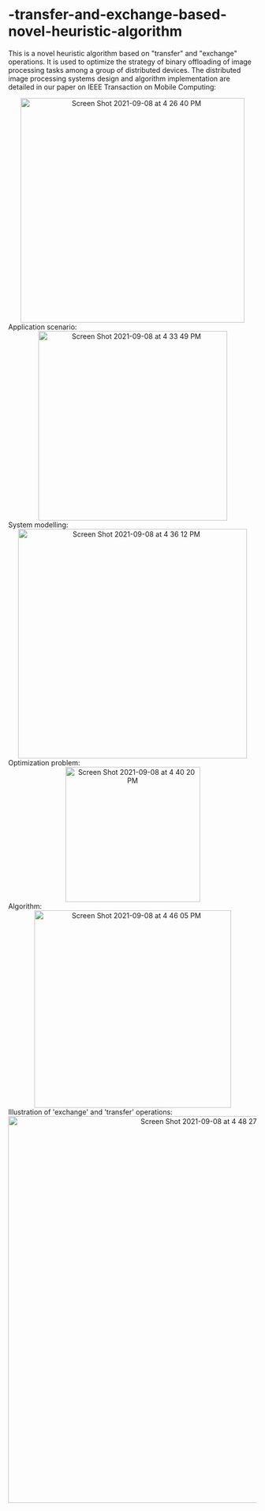 # -transfer-and-exchange-based-novel-heuristic-algorithm
This is a novel heuristic algorithm based on "transfer" and "exchange" operations. It is used to optimize the strategy of binary offloading of image processing tasks among a group of distributed devices.
The distributed image processing systems design and algorithm implementation are detailed in our paper on IEEE Transaction on Mobile Computing:

<div align=center><img width="454" alt="Screen Shot 2021-09-08 at 4 26 40 PM" src="https://user-images.githubusercontent.com/37515653/132580703-1229099a-b174-4130-b243-490b755c8c8d.png">
  
 <div align=left> Application scenario:
  
<div align=center><img width="383" alt="Screen Shot 2021-09-08 at 4 33 49 PM" src="https://user-images.githubusercontent.com/37515653/132581444-b848022a-19a9-454e-abab-d58501d20afe.png">
 
 <div align=left>System modelling:
 
<div align=center><img width="464" alt="Screen Shot 2021-09-08 at 4 36 12 PM" src="https://user-images.githubusercontent.com/37515653/132581732-d0da751e-d106-4c67-80a0-ec6b78b4a57d.png">

<div align=left>Optimization problem:
 
<div align=center><img width="273" alt="Screen Shot 2021-09-08 at 4 40 20 PM" src="https://user-images.githubusercontent.com/37515653/132582307-159b3df6-adcb-430c-bdb2-b5e7866b0a51.png">

<div align=left>Algorithm:
 
<div align=center><img width="399" alt="Screen Shot 2021-09-08 at 4 46 05 PM" src="https://user-images.githubusercontent.com/37515653/132583158-22bc9eb3-5a2c-4e41-a5e9-32b8da484c90.png">

<div align=left>Illustration of 'exchange' and 'transfer' operations:
 
<div align=center><img width="782" alt="Screen Shot 2021-09-08 at 4 48 27 PM" src="https://user-images.githubusercontent.com/37515653/132583384-c77900d6-9d5c-4673-b7ee-74060058c359.png">

 
